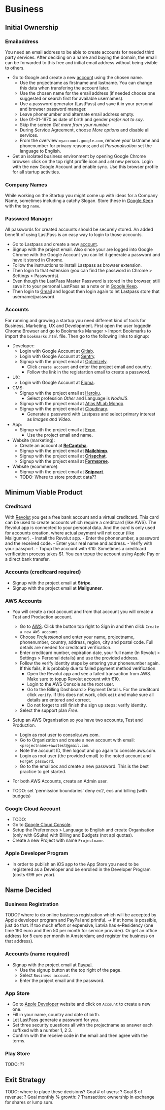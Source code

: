 # Business

## Initial Ownership

### Emailaddress
You need an email address to be able to create accounts for needed third party services. After deciding on a name and buying the domain, the email can be forwarded to this free and initial email address without being visible to others.
- Go to Google and create a new [account](https://accounts.google.com/signup) using the chosen name.
    - Use the projectname as firstname and lastname. You can change this data when transfering the account later.
    - Use the chosen name for the email address (if needed choose one suggested or search first for available usernames).
    - Use a password generator (LastPass) and save it in your personal and browser password manager.
    - Leave phonenumber and alternate email address empty.
    - Use 01-01-1970 as date of birth and gender *prefer not to say*.
    - Skip the screen *Get more from your number*
    - During Service Agreement, choose *More options* and disable all services.
    - From the overview `myaccount.google.com`, remove your lastname and phonenumber for privacy reasons; and at *Personalisation* set the language to English.
- Get an isolated business environment by opening Google Chrome browser: click on the top right profile icon and `add` new person. Login with the new Google Account and enable sync. Use this browser profile for all startup activities.

### Company Names
While working on the Startup you might come up with ideas for a Company Name, sometimes including a catchy Slogan. Store these in [Google Keep](https://keep.google.com/) with the tag `name`.

### Password Manager
All passwords for created accounts should be securely stored. An added benefit of using LastPass is an easy way to login to those accounts.
- Go to Lastpass and create a new [account](https://www.lastpass.com/).
- Signup with the project email. Also since your are logged into Google Chrome with the Google Account you can let it generate a password and have it stored in Chrome.
- Follow the instructions to install Lastpass as browser extension.
- Then login to that extension (you can find the password in Chrome > Settings > Passwords).
- Even though the LastPass Master Password is stored in the browser, still save it to your personal LastPass as a note or in [Google Keep](https://keep.google.com).
- Then login to [Gmail](https://gmail.google.com) and logout then login again to let Lastpass store that username/password.

### Accounts
For running and growing a startup you need different kind of tools for Business, Marketing, UX and Development. First open the user loggedin Chrome Browser and go to Bookmarks Manager > Import Bookmarks to import the `bookmarks.html` file. Then go to the following links to signup:
- Developer:
    - Login with Google Account at [Gitlab](https://about.gitlab.com/).
    - Login with Google Account at [Sentry](https://sentry.io/welcome/).
    - Signup with the project email at [Optimizely](https://www.optimizely.com/).
        - Click `create account` and enter the project email and country.
        - Follow the link in the registartion email to create a password.
- UX:
    - Login with Google Account at [Figma](https://www.figma.com/).
- CMS:
    - Signup with the project email at [Heroku](https://www.heroku.com/).
        - Select profession *Other* and Language is *NodeJS*.
    - Signup with the project email at [Atlas MLab Mongo](https://mlab.com/).
    - Signup with the project email at [Cloudinary](https://cloudinary.com/).
        - Generate a password with Lastpass and select primary interest as *Images and Video*.
- App:
    - Signup with the project email at [Expo](https://expo.io/signup).
        - Use the project email and name.
- Website (marketing):
    - Create an account at [**ReCaptcha**](https://www.google.com/recaptcha).
    - Signup with the project email at [**Mailchimp**](https://mailchimp.com/).
    - Signup with the project email at [**Crispchat**](https://crisp.chat/).
    - Signup with the project email at [**Formspree**](https://formspree.io/).
- Website (ecommerce):
    - Signup with the project email at [**Snipcart**](https://snipcart.com/).
    - TODO: Where to store product data??

## Minimum Viable Product

### Creditcard
With [Revolut](https://www.revolut.com/) you get a free bank account and a virtual creditcard. This card can be used to create accounts which require a creditcard (like AWS). The Revolut app is connected to your personal data. And the card is only used for accounts creation, where actual payment will not occur (like Mailgunner).
    - Install the Revolut app.
    - Enter the phonenumber, a password and the received code.
    - Enter your real name and address.
    - Verify with your passport.
    - Topup the account with €10. Sometimes a creditcard verification process takes $1. You can topup the account using Apple Pay or a direct bank transfer.

### Accounts (creditcard required)
- Signup with the project email at **Stripe**.
- Signup with the project email at **Mailgunner**.

### AWS Accounts
- You will create a root account and from that account you will create a Test and Production account.
    - Go to [AWS]((https://aws.amazon.com)). Click the button top right to Sign in and then click `Create a new AWS account`.
    - Choose *Professional* and enter your name, projectname, phonenumber, country, address, region, city and postal code. Full details are needed for creditcard verification.
    - Enter creditcard number, expiration date, your full name (In Revolut > Settings > Personal details) and use the provided address.
    - Follow the verify identity steps by entering your phonenumber again. If this fails, it is probably due to failed payment method verification:
        - Open the Revolut app and see a failed transaction from AWS. Make sure to topup Revolut account with €10.
        - Login to the AWS Console as the root user.
        - Go to the Billing Dashboard > Payment Details. For the creditcard click `verify`. If this does not work, click `edit` and make sure all details are entered and correct.
        - Do not forget to still finish the sign up steps: verify identity.
    - Select the support plan *Free*.

- Setup an AWS Organisation so you have two accounts, Test and Production.
    - Login as root user to console.aws.com.
    - Go to Organization and create a new account with email: `<projectname>+awstest@gmail.com`.
    - Note the account ID, then logout and go again to console.aws.com.
    - Login as root user (the provided email) to the noted account and `Forget password`.
    - Go to the emailbox and create a new password. This is the best practice to get started.
- For both AWS Accounts, create an Admin user.
- TODO: set 'permission boundaries' deny ec2, ecs and billing (with budgets)

### Google Cloud Account
- TODO:
- Go to [Google Cloud Console](console.cloud.google.com).
- Setup the Preferences > Language to English and create Organisation (only with GSuite) with Billing and Budgets (not api quotas).
- Create a new Project with name `Projectname`.

### Apple Developer Program
- In order to publish an iOS app to the App Store you need to be registered as a Developer and be enrolled in the Developer Program (costs €99 per year).

## Name Decided

### Business Registration

TODO? where to do online business registration which will be accepted by Apple developer program and PayPal and printful. -> If at home is possible, just do that. If too much effort or expensive, Latvia has e-Residency (one time 190 euro and then 50 per month for service provider). Or get an office address for 5 euro per month in Amsterdam; and register the business on that address).

### Accounts (name required)
- Signup with the project email at [Paypal](https://www.paypal.com/).
    - Use the signup button at the top right of the page.
    - Select `Business account`.
    - Enter the project email and the password.

### App Store

- Go to [Apple Developer](https://developer.apple.com) website and click on `Account` to create a new one.
- Fill in your name, country and date of birth.
- Let LastPass generate a password for you.
- Set three security questions all with the projectname as answer each suffixed with a number 1, 2 3.
- Confirm with the receive code in the email and then agree with the terms.

### Play Store

TODO: ??

## Exit Strategy
TODO: where to place these decisions?
Goal # of users: ?
Goal $ of revenue: ?
Goal monthly % growth: ?
Transaction: ownership in exchange for shares or lump sum.
